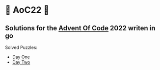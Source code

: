 # 🎄 AoC22 🎄
Solutions for the [Advent Of Code](https://adventofcode.com/) 2022 writen in go
---
Solved Puzzles:
- [Day One](https://adventofcode.com/2022/day/1)
- [Day Two](https://adventofcode.com/2022/day/2)
